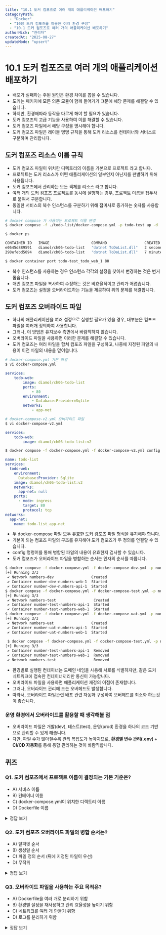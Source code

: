 ```yaml
---
title: "10.1 도커 컴포즈로 여러 개의 애플리케이션 배포하기"
categoryPath:
  - "Docker"
  - "10장 도커 컴포즈를 이용한 여러 환경 구성"
  - "10.1 도커 컴포즈로 여러 개의 애플리케이션 배포하기"
authorNick: "관리자"
createdAt: "2025-08-27"
updateMode: "upsert"
---
```


# 10.1 도커 컴포즈로 여러 개의 애플리케이션 배포하기

- 배포가 실패하는 주된 원인은 환경 차이를 뽑을 수 있습니다.
- 도커는 패키지에 모든 의존 모듈이 함께 들어가기 떄문에 해당 문제를 해결할 수 있습니다.
- 하지만, 환경에따라 동작을 다르게 해야 할 필요가 있습니다.
- 도커 컴포즈의 고급 기능을 사용하여 이를 해결할 수 있습니다.
- 도커 컴포즈 파일에서 해당 구성을 명시해야 합니다.
- 도커 컴포즈 파일은 레이블 명명 규칙을 통해 도커 리소스를 컨테이너와 서비스로 구분하며 관리합니다.

## 도커 컴포즈 리소스 이름 규칙
- 도커 컴포즈 파일이 위치한 디렉토리의 이름을 기본으로 프로젝트 라고 합니다.
- 프로젝트는 도커 리소스가 어떤 애플리케이션의 일부인지 아닌지를 판별하기 위해 사용됩니다.
- 도커 컴포즈에서 관리하는 모든 객체를 리소스 라고 합니다.
- 여러 개의 도커 컴포즈 프로젝트를 동시에 실행하는 경우, 프로젝트 이름을 접두사로 붙여서 구분합니다.
- 동일한 서비스의 복수 인스턴스를 구분하기 위해 접미사로 증가하는 숫자를 사용합니다.

```bash
# docker compose 가 사용하는 프로제트 이름 변경
$ docker compose -f ./todo-list/docker-compose.yml -p todo-test up -d

$ docker ps

CONTAINER ID   IMAGE                   COMMAND                 CREATED         STATUS         PORTS                                       NAMES
e0645d889591   diamol/ch06-todo-list   "dotnet ToDoList.dll"   2 seconds ago   Up 1 second    0.0.0.0:32776->80/tcp, [::]:32776->80/tcp   todo-test-todo-web-1
290efebd5094   diamol/ch06-todo-list   "dotnet ToDoList.dll"   7 minutes ago   Up 7 minutes   0.0.0.0:32775->80/tcp, [::]:32775->80/tcp   todo-list-todo-web-1

$ docker container port todo-test_todo_web_1 80
```

- 복수 인스턴스를 사용하는 경우 인스턴스 각각의 설정을 찾아서 변경하는 것은 번거롭습니다.
- 매번 컴포즈 파일을 복사하여 수정하는 것은 비효율적이고 관리가 어렵습니다.
- 도커 컴포즈는 설정을 오버라이드하는 기능을 제공하여 위의 문제를 해결합니다.

## 도커 컴포즈 오버라이드 파일
- 하나의 애플리케이션을 여러 설정으로 실행할 필요가 있을 경우, 대부분은 컴포즈 파일을 여러개 정의하여 사용합니다.
- 그러나, 이 방법은 유지보수 측면에서 바람직하지 않습니다.
- 오버라이드 파일을 사용하면 이러한 문제를 해결할 수 있습니다.
- 도커 컴포즈는 여러 파일을 합쳐 컴포즈 파일을 구성하고, 나중에 지정된 파일의 내용이 이전 파일의 내용을 덮어씁니다.


```bash
# docker-compose.yml 기본 파일
$ vi docker-compose.yml
```

```yaml
services:
	todo-web:
		image: diamol/ch06-todo-list
		ports:
			- 80
		environment:
			- Database:Provider=Sqlite
		networks:
			- app-net

```

```bash
# docker-compose-v2.yml 오버라이드 파일
$ vi docker-compose-v2.yml
```

```yaml
services:
	todo-web:
		image: diamol/ch06-todo-list:v2
```

```bash
$ docker compose -f docker-compose.yml -f docker-compose-v2.yml config
```

```yaml
name: todo-list
services:
  todo-web:
    environment:
      Database:Provider: Sqlite
    image: diamol/ch06-todo-list:v2
    networks:
      app-net: null
    ports:
      - mode: ingress
        target: 80
        protocol: tcp
networks:
  app-net:
    name: todo-list_app-net
```
- 두 docker-compose 파일 모두 유효한 도커 컴포즈 파일 형식을 유지해야 합니다.
- 기본이 되는 컴포즈 파일의 구조를 유지해야 도커 컴포즈가 두 정의를 연결할 수 있습니다.
- config 명령어를 통해 병합된 파일의 내용이 유효한지 검사할 수 있습니다.
- 도커 컴포즈가 오버라이드 파일을 병합하는 순서는 인자의 순서를 따릅니다.

```bash
$ docker compose -f docker-compose.yml -f docker-compose-dev.yml -p number-dev up -d
[+] Running 3/3
 ✔ Network numbers-dev                 Created                                                                                                                                                         0.1s 
 ✔ Container number-dev-numbers-web-1  Started                                                                                                                                                         0.3s 
 ✔ Container number-dev-numbers-api-1  Started                                                                                                                                                         0.2s 
$ docker compose -f docker-compose.yml -f docker-compose-test.yml -p number-test up -d
[+] Running 3/3
 ✔ Network numbers-test                 Created                                                                                                                                                        0.1s 
 ✔ Container number-test-numbers-api-1  Started                                                                                                                                                        0.2s 
 ✔ Container number-test-numbers-web-1  Started                                                                                                                                                        0.2s 
$ docker compose -f docker-compose.yml -f docker-compose-uat.yml -p number-uat up -d
[+] Running 3/3
 ✔ Network numbers-uat                 Created                                                                                                                                                         0.1s 
 ✔ Container number-uat-numbers-api-1  Started                                                                                                                                                         0.2s 
 ✔ Container number-uat-numbers-web-1  Started                                                              
 
 $ docker compose -f docker-compose.yml -f docker-compose-test.yml -p number-test down
[+] Running 3/3
 ✔ Container number-test-numbers-api-1  Removed                                                                                                                                                        0.1s 
 ✔ Container number-test-numbers-web-1  Removed                                                                                                                                                       10.2s 
 ✔ Network numbers-test                 Removed    
```

- 환경별로 실행된 컨테이너는 도메인 네임을 사용해 서로를 식별하지만, 같은 도커 네트워크에 접속한 컨테이너끼리만 통신이 가능합니다.
- 오버라이드 파일을 사용하면 애플리케이션 재정의 이점이 존재합니다.
- 그러나, 오버라이드 관리에 드는 오버헤드도 발생합니다.
- 따라서, 오버라이드 파일관련 배포 관련 자동화 구성하여 오버헤드를 최소화 하는것이 좋습니다.

### 운영 환경에서 오버라이드를 활용할 때 생각해볼 점
- 오버라이드 파일은 개발(dev), 테스트(test), 운영(prod) 환경을 하나의 코드 기반으로 관리할 수 있게 해줍니다.
- 다만, 파일 수가 많아질수록 관리 복잡도가 높아지므로, **환경별 변수 관리(.env) + CI/CD 자동화**를 통해 통합 관리하는 것이 바람직합니다.

## 퀴즈

### Q1. 도커 컴포즈에서 프로젝트 이름이 결정되는 기본 기준은?
- A) 서비스 이름
- B) 컨테이너 이름
- C) docker-compose.yml이 위치한 디렉토리 이름
- D) Dockerfile 이름

<details>
<summary>정답 보기</summary>
<b>정답: C) docker-compose.yml이 위치한 디렉토리 이름</b><br>
도커 컴포즈는 기본적으로 현재 디렉토리명을 프로젝트 이름으로 사용합니다.
</details>

### Q2. 도커 컴포즈 오버라이드 파일의 병합 순서는?
- A) 알파벳 순서
- B) 생성일 순서
- C) 파일 정의 순서 (뒤에 지정된 파일이 우선)
- D) 무작위

<details>
<summary>정답 보기</summary>
<b>정답: C) 파일 정의 순서</b><br>
`-f` 옵션으로 지정한 순서대로 병합되며, 나중 파일이 이전 파일을 덮어씁니다.
</details>

### Q3. 오버라이드 파일을 사용하는 주요 목적은?
- A) Dockerfile을 여러 개로 분리하기 위함
- B) 환경별 설정을 재사용하고 관리 효율성을 높이기 위함
- C) 네트워크를 여러 개 만들기 위함
- D) 로그를 분리하기 위함

<details>
<summary>정답 보기</summary>
<b>정답: B) 환경별 설정을 재사용하고 관리 효율성을 높이기 위함</b><br>
오버라이드 파일을 사용하면 개발·테스트·운영 환경별로 다른 설정을 유연하게 관리할 수 있습니다.
</details>